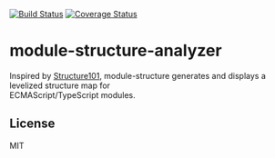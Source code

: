 <a href="https://travis-ci.org/rfruesmer/module-structure-analyzer"><img alt="Build Status" src="https://travis-ci.org/rfruesmer/module-structure-analyzer.svg?branch=master"></a>
<a href="https://codecov.io/gh/rfruesmer/module-structure-analyzer"><img alt="Coverage Status" src="https://codecov.io/gh/rfruesmer/module-structure-analyzer/master.svg"></a>

# module-structure-analyzer

Inspired by <a href="http://structure101.com/">Structure101</a>, module-structure generates and displays a levelized structure map for  
ECMAScript/TypeScript modules.

## License

MIT
